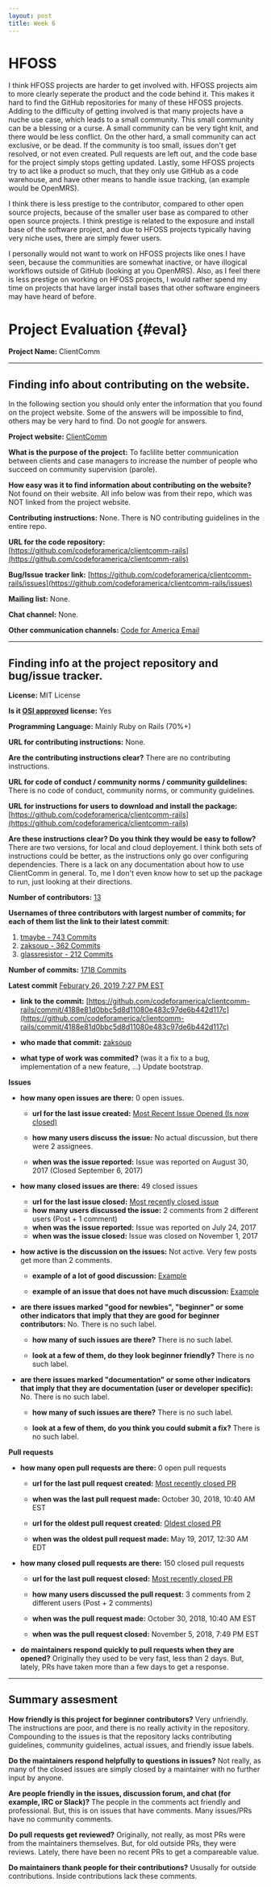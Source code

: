 ```yaml
---
layout: post
title: Week 6
---
```


# HFOSS
I think HFOSS projects are harder to get involved with. HFOSS projects aim to more clearly seperate the product and the code behind it. This makes it hard to find the GitHub repositories for many of these HFOSS projects. Adding to the difficulty of getting involved is that many projects have a nuche use case, which leads to a small community. This small community can be a blessing or a curse. A small community can be very tight knit, and there would be less conflict. On the other hard, a small community can act exclusive, or be dead. If the community is too small, issues don't get resolved, or not even created. Pull requests are left out, and the code base for the project simply stops getting updated. Lastly, some HFOSS projects try to act like a product so much, that they only use GitHub as a code warehouse, and have other means to handle issue tracking, (an example would be OpenMRS).

I think there is less prestige to the contributor, compared to other open source projects, because of the smaller user base as compared to other open source projects. I think prestige is related to the exposure and install base of the software project, and due to HFOSS projects typically having very niche uses, there are simply fewer users.

I personally would not want to work on HFOSS projects like ones I have seen, because the communities are somewhat inactive, or have illogical workflows outside of GitHub (looking at you OpenMRS). Also, as I feel there is less prestige on working on HFOSS projects, I would rather spend my time on projects that have larger install bases that other software engineers may have heard of before.

# Project Evaluation {#eval}



__Project Name:__  ClientComm


---

## Finding info about contributing on the website.

In the following section you should only enter the information that you
found on the project website. Some of the answers will be impossible to find, others
may be very hard to find. Do not _google_ for answers.

__Project website:__ [ClientComm](https://www.codeforamerica.org/programs/clientcomm)


__What is the purpose of the project:__ To faclilite better communication between clients and case managers to increase the number of people who succeed on community supervision (parole).


__How easy was it to find information about contributing on the website?__ Not found on their website. All info below was from their repo, which was NOT linked from the project website.


__Contributing instructions:__  None. There is NO contributing guidelines in the entire repo.

__URL for the code repository:__ [https://github.com/codeforamerica/clientcomm-rails](https://github.com/codeforamerica/clientcomm-rails)

__Bug/Issue tracker link:__ [https://github.com/codeforamerica/clientcomm-rails/issues](https://github.com/codeforamerica/clientcomm-rails/issues)

__Mailing list:__ None.

__Chat channel:__ None.

__Other communication channels:__ [Code for America Email](meilani@codeforamerica.org) 


---

## Finding info at the project repository and bug/issue tracker.

__License:__ MIT License

__Is it [OSI approved](https://opensource.org/licenses/alphabetical) license:__ Yes

__Programming Language:__ Mainly Ruby on Rails (70%+)

__URL for contributing instructions:__ None.

__Are the contributing instructions clear?__ There are no contributing instructions.


__URL for code of conduct / community norms / community guildelines:__ There is no code of conduct, community norms, or community guidelines.

__URL for instructions for users to download and install the package:__ [https://github.com/codeforamerica/clientcomm-rails](https://github.com/codeforamerica/clientcomm-rails)


__Are these instructions clear? Do you think they would be easy to follow?__ There are two versions, for local and cloud deployement. I think both sets of instructions could be better, as the instructions only go over configuring dependencies. There is a lack on any documentation about how to use ClientComm in general. To, me I don't even know how to set up the package to run, just looking at their directions.


__Number of contributors:__ [13](https://github.com/codeforamerica/clientcomm-rails/graphs/contributors)


__Usernames of three contributors with largest number of commits; for
each of them list the link to their latest commit__:

1. [tmaybe - 743 Commits](https://github.com/codeforamerica/clientcomm-rails/commit/5cdf1d1baa79a33db3900c3609b37a89d4aa8af1)
2. [zaksoup - 362 Commits](https://github.com/codeforamerica/clientcomm-rails/commit/4188e81d0bbc5d8d11080e483c97de6b442d117c)
3. [glassresistor - 212 Commits](https://github.com/codeforamerica/clientcomm-rails/commit/e56e623dcb96ca18f832c0a8a6a03be52628253f)


__Number of commits:__ [1718 Commits](https://github.com/codeforamerica/clientcomm-rails)

__Latest commit__ [Feburary 26, 2019 7:27 PM EST](https://github.com/codeforamerica/clientcomm-rails/commit/4188e81d0bbc5d8d11080e483c97de6b442d117c)

- __link to the commit:__ [https://github.com/codeforamerica/clientcomm-rails/commit/4188e81d0bbc5d8d11080e483c97de6b442d117c](https://github.com/codeforamerica/clientcomm-rails/commit/4188e81d0bbc5d8d11080e483c97de6b442d117c)

- __who made that commit:__ [zaksoup](https://github.com/codeforamerica/clientcomm-rails/commit/4188e81d0bbc5d8d11080e483c97de6b442d117c)

- __what type of work was commited?__ (was it a fix to a bug, implementation of a new feature, ...) Update bootstrap.


__Issues__

- __how many open issues are there:__ 0 open issues.

    - __url for the last issue created:__ [Most Recent Issue Opened (Is now closed)](https://github.com/codeforamerica/clientcomm-rails/issues/111)

    - __how many users discuss the issue:__ No actual discussion, but there were 2 assignees.
    
    - __when was the issue reported:__ Issue was reported on August 30, 2017 (Closed September 6, 2017)
    

- __how many closed issues are there:__ 49 closed issues
    - __url for the last issue closed:__ [Most recently closed issue](https://github.com/codeforamerica/clientcomm-rails/issues/94)
    - __how many users discussed the issue:__ 2 comments from 2 different users (Post + 1 comment)
    - __when was the issue reported:__ Issue was reported on July 24, 2017
    - __when was the issue closed:__ Issue was closed on November 1, 2017

- __how active is the discussion on the issues:__  Not active. Very few posts get more than 2 comments.

    - __example of a lot of good discussion:__ [Example](https://github.com/codeforamerica/clientcomm-rails/issues/77)
    
    - __example of an issue that does not have much discussion:__ [Example](https://github.com/codeforamerica/clientcomm-rails/issues/111)



- __are there issues marked "good for newbies", "beginner" or some other indicators that imply that they are good for beginner contributors:__ No. There is no such label.

    - __how many of such issues are there?__ There is no such label.
    
    - __look at a few of them, do they look beginner friendly?__ There is no such label.



- __are there issues marked "documentation" or some other indicators that imply that they are documentation (user or developer specific):__ No. There is no such label.

    - __how many of such issues are there?__ There is no such label.
    
    - __look at a few of them, do you think you could submit a fix?__  There is no such label.



__Pull requests__

- __how many open pull requests are there:__ 0 open pull requests

    - __url for the last pull request created:__ [Most recently closed PR](https://github.com/codeforamerica/clientcomm-rails/pull/189)
    
    - __when was the last pull request made:__ October 30, 2018, 10:40 AM EST

    - __url for the oldest pull request created:__ [Oldest closed PR](https://github.com/codeforamerica/clientcomm-rails/pull/14)
    
    - __when was the oldest pull request made:__ May 19, 2017, 12:30 AM EDT

- __how many closed pull requests are there:__ 150 closed pull requests

    - __url for the last pull request closed:__ [Most recently closed PR](https://github.com/codeforamerica/clientcomm-rails/pull/189)
    
    - __how many users discussed the pull request:__ 3 comments from 2 different users (Post + 2 comments)
    
    - __when was the pull request made:__ October 30, 2018, 10:40 AM EST
    
    - __when was the pull request closed:__ November 5, 2018, 7:49 PM EST
    

- __do maintainers respond quickly to pull requests when they are opened?__ Originally they used to be very fast, less than 2 days. But, lately, PRs have taken more than a few days to get a response.


---


## Summary assesment
__How friendly is this project for beginner contributors?__ Very unfriendly. The instructions are poor, and there is no really activity in the repository. Compounding to the issues is that the repository lacks contributing guidelines, community guidelines, actual issues, and friendly issue labels.


__Do the maintainers respond helpfully to questions in issues?__ Not really, as many of the closed issues are simply closed by a maintainer with no further input by anyone.


__Are people friendly in the issues, discussion forum, and chat (for example, IRC or Slack)?__
The people in the comments act friendly and professional. But, this is on issues that have comments. Many issues/PRs have no community comments.


__Do pull requests get reviewed?__ Originally, not really, as most PRs were from the maintainers themselves. But, for old outside PRs, they were reviews. Lately, there have been no recent PRs to get a compareable value.



__Do maintainers thank people for their contributions?__ Ususally for outside contributions. Inside contributions lack these comments.
